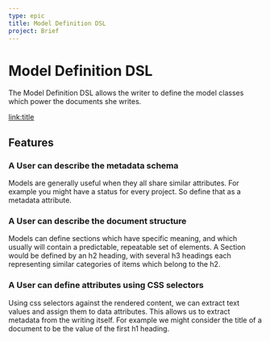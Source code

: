 ```yaml
---
type: epic
title: Model Definition DSL
project: Brief
---
```


# Model Definition DSL

The Model Definition DSL allows the writer to define the model classes which power the documents she writes.

[link:title](projects/brief)

## Features

### A User can describe the metadata schema

Models are generally useful when they all share similar attributes.  For
example you might have a status for every project.  So define that as a
metadata attribute.

### A User can describe the document structure

Models can define sections which have specific meaning, and which
usually will contain a predictable, repeatable set of elements.  A
Section would be defined by an h2 heading, with several h3 headings each
representing similar categories of items which belong to the h2.

### A User can define attributes using CSS selectors

Using css selectors against the rendered content, we can extract text
values and assign them to data attributes.  This allows us to extract
metadata from the writing itself.  For example we might consider the
title of a document to be the value of the first h1 heading.
